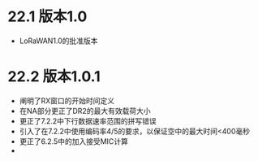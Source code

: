 # 22.1 版本1.0

* LoRaWAN1.0的批准版本

# 22.2 版本1.0.1

* 阐明了RX窗口的开始时间定义
* 在NA部分更正了DR2的最大有效载荷大小
* 更正了7.2.2中下行数据速率范围的拼写错误
* 引入了在7.2.2中使用编码率4/5的要求，以保证空中的最大时间&lt;400毫秒
* 更正了6.2.5中的加入接受MIC计算
* 


